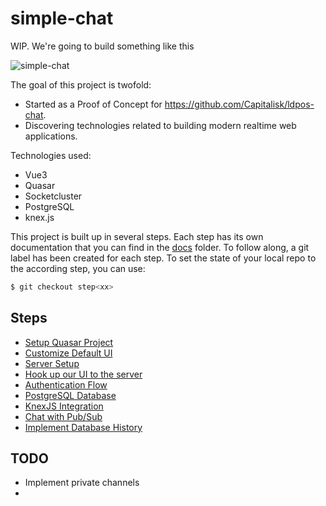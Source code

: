# simple-chat


WIP. We're going to build something like this

![simple-chat](doc/assets/simple-chat640.apng)

The goal of this project is twofold:

* Started as a Proof of Concept for <https://github.com/Capitalisk/ldpos-chat>.
* Discovering technologies related to building modern realtime web applications.

Technologies used:

* Vue3
* Quasar
* Socketcluster
* PostgreSQL
* knex.js

This project is built up in several steps. Each step has its own documentation that you can find in the [docs](https://github.com/johancoppens/simple-chat/tree/master/doc) folder. To follow along, a git label has been created for each step. To set the state of your local repo to the according step, you can use:

```bash
$ git checkout step<xx>
```

## Steps

* [Setup Quasar Project](doc/step01.md)
* [Customize Default UI](doc/step02.md)
* [Server Setup](doc/step03.md)
* [Hook up our UI to the server](doc/step04.md)
* [Authentication Flow](doc/step05.md)
* [PostgreSQL Database](doc/step06.md)
* [KnexJS Integration](doc/step07.md)
* [Chat with Pub/Sub](doc/step08.md)
* [Implement Database History](doc/step09.md)

## TODO

* Implement private channels
* 